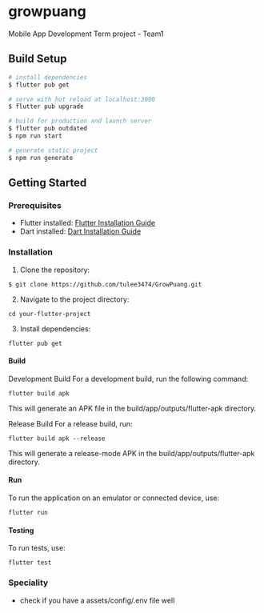 # growpuang

Mobile App Development Term project - Team1

## Build Setup

```bash
# install dependencies
$ flutter pub get

# serve with hot reload at localhost:3000
$ flutter pub upgrade

# build for production and launch server
$ flutter pub outdated
$ npm run start

# generate static project
$ npm run generate
```

## Getting Started

### Prerequisites

- Flutter installed: [Flutter Installation Guide](https://flutter.dev/docs/get-started/install)
- Dart installed: [Dart Installation Guide](https://dart.dev/get-dart)

### Installation

1. Clone the repository:

```
$ git clone https://github.com/tulee3474/GrowPuang.git
```

2. Navigate to the project directory:

```
cd your-flutter-project
```

3. Install dependencies:

```
flutter pub get
```

#### Build
Development Build
For a development build, run the following command:

```
flutter build apk
```
This will generate an APK file in the build/app/outputs/flutter-apk directory.

Release Build
For a release build, run:

```
flutter build apk --release
```
This will generate a release-mode APK in the build/app/outputs/flutter-apk directory.

#### Run
To run the application on an emulator or connected device, use:

```
flutter run
```
#### Testing
To run tests, use:

```
flutter test
```

### Speciality

- check if you have a assets/config/.env file well

